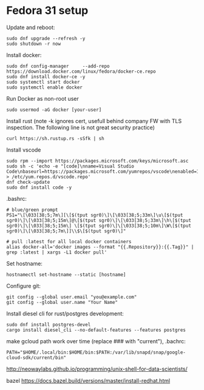 # Fedora 31 setup

Update and reboot:
```
sudo dnf upgrade --refresh -y
sudo shutdown -r now
```

Install docker:
```
sudo dnf config-manager     --add-repo     https://download.docker.com/linux/fedora/docker-ce.repo
sudo dnf install docker-ce -y
sudo systemctl start docker
sudo systemctl enable docker
```
Run Docker as non-root user
```
sudo usermod -aG docker [your-user]
```
Install rust (note -k ignores cert, usefull behind company FW with TLS inspection. The following line is not great security practice)
```
curl https://sh.rustup.rs -sSfk | sh
```
Install vscode
```
sudo rpm --import https://packages.microsoft.com/keys/microsoft.asc
sudo sh -c 'echo -e "[code]\nname=Visual Studio Code\nbaseurl=https://packages.microsoft.com/yumrepos/vscode\nenabled=1\ngpgcheck=1\ngpgkey=https://packages.microsoft.com/keys/microsoft.asc" > /etc/yum.repos.d/vscode.repo'
dnf check-update
sudo dnf install code -y
```
.bashrc:
```
# blue/green prompt
PS1="\[\033[38;5;7m\][\[$(tput sgr0)\]\[\033[38;5;33m\]\u\[$(tput sgr0)\]\[\033[38;5;15m\]@\[$(tput sgr0)\]\[\033[38;5;33m\]\h\[$(tput sgr0)\]\[\033[38;5;15m\] \[$(tput sgr0)\]\[\033[38;5;10m\]\W\[$(tput sgr0)\]\[\033[38;5;7m\]]\\$\[$(tput sgr0)\]"

# pull :latest for all local docker containers
alias docker-all='docker images --format "{{.Repository}}:{{.Tag}}" | grep :latest | xargs -L1 docker pull'

```

Set hostname:
```
hostnamectl set-hostname --static [hostname]
```

Configure git:
```
git config --global user.email "you@example.com"
git config --global user.name "Your Name"
```

Install diesel cli for rust/postgres development:
```
sudo dnf install postgres-devel
cargo install diesel_cli --no-default-features --features postgres
```

make gcloud path work over time (replace ### with "current"), .bachrc:
```
PATH="$HOME/.local/bin:$HOME/bin:$PATH:/var/lib/snapd/snap/google-cloud-sdk/current/bin"
```

http://neowaylabs.github.io/programming/unix-shell-for-data-scientists/

bazel
https://docs.bazel.build/versions/master/install-redhat.html
